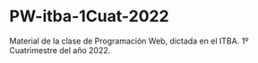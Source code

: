 # PW-itba-1Cuat-2022
Material de la clase de Programación Web, dictada en el ITBA.
1º Cuatrimestre del año 2022.